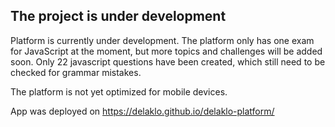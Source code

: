 ## The project is under development
Platform is currently under development. The platform only has one exam for JavaScript at the moment, but more topics and challenges will be added soon.
Only 22 javascript questions have been created, which still need to be checked for grammar mistakes.

The platform is not yet optimized for mobile devices.

App was deployed on https://delaklo.github.io/delaklo-platform/
